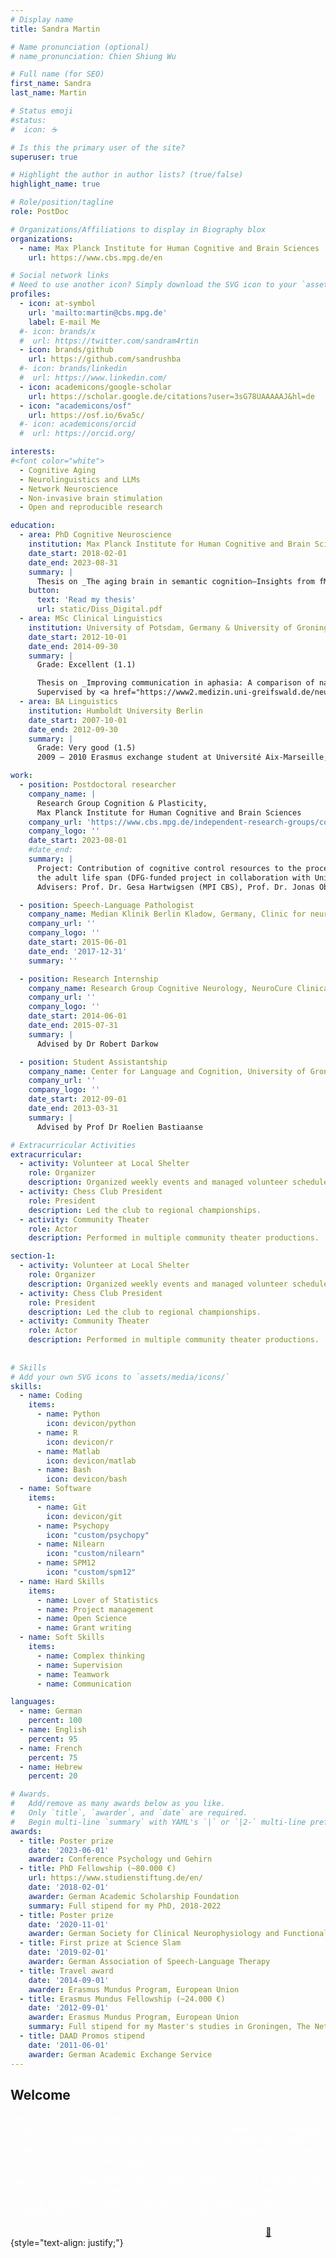 ```yaml
---
# Display name
title: Sandra Martin

# Name pronunciation (optional)
# name_pronunciation: Chien Shiung Wu

# Full name (for SEO)
first_name: Sandra
last_name: Martin

# Status emoji
#status:
#  icon: ☕️

# Is this the primary user of the site?
superuser: true

# Highlight the author in author lists? (true/false)
highlight_name: true

# Role/position/tagline
role: PostDoc

# Organizations/Affiliations to display in Biography blox
organizations:
  - name: Max Planck Institute for Human Cognitive and Brain Sciences
    url: https://www.cbs.mpg.de/en

# Social network links
# Need to use another icon? Simply download the SVG icon to your `assets/media/icons/` folder.
profiles:
  - icon: at-symbol
    url: 'mailto:martin@cbs.mpg.de'
    label: E-mail Me
  #- icon: brands/x
  #  url: https://twitter.com/sandram4rtin
  - icon: brands/github
    url: https://github.com/sandrushba
  #- icon: brands/linkedin
  #  url: https://www.linkedin.com/
  - icon: academicons/google-scholar
    url: https://scholar.google.de/citations?user=3sG78UAAAAAJ&hl=de
  - icon: "academicons/osf"
    url: https://osf.io/6va5c/
  #- icon: academicons/orcid
  #  url: https://orcid.org/

interests:
#<font color="white">  
  - Cognitive Aging
  - Neurolinguistics and LLMs
  - Network Neuroscience
  - Non-invasive brain stimulation
  - Open and reproducible research

education:
  - area: PhD Cognitive Neuroscience
    institution: Max Planck Institute for Human Cognitive and Brain Sciences
    date_start: 2018-02-01
    date_end: 2023-08-31
    summary: |
      Thesis on _The aging brain in semantic cognition—Insights from fMRI and TMS_. Supervised by <a href="https://www.cbs.mpg.de/2038497/hartwigsen">Prof Dr Gesa Hartwigsen</a> and <a href="https://www.uniklinikum-leipzig.de/einrichtungen/neurologie/Freigegebene%20Dokumente/lebenslauf-saur-neurologie-uniklinikum-leipzig.pdf">Prof Dr Dorothee Saur</a>
    button:
      text: 'Read my thesis'
      url: static/Diss_Digital.pdf
  - area: MSc Clinical Linguistics
    institution: University of Potsdam, Germany & University of Groningen, The Netherlands
    date_start: 2012-10-01
    date_end: 2014-09-30
    summary: |
      Grade: Excellent (1.1)

      Thesis on _Improving communication in aphasia: A comparison of naming- and discourse-based treatment, both facilitated by transcranial direct current stimulation_. 
      Supervised by <a href="https://www2.medizin.uni-greifswald.de/neurolog/klinik/mitarbeiter/prof-dr-agnes-floeel/">Prof Dr Agnes Flöel</a> and <a href="https://www.uni-potsdam.de/en/ling/staff-list/frank-burchert">PD Dr Frank Burchert</a>
  - area: BA Linguistics
    institution: Humboldt University Berlin
    date_start: 2007-10-01
    date_end: 2012-09-30
    summary: |
      Grade: Very good (1.5)   
      2009 – 2010 Erasmus exchange student at Université Aix-Marseille, France

work:
  - position: Postdoctoral researcher
    company_name: |
      Research Group Cognition & Plasticity,  
      Max Planck Institute for Human Cognitive and Brain Sciences
    company_url: 'https://www.cbs.mpg.de/independent-research-groups/cognition-and-plasticity'
    company_logo: ''
    date_start: 2023-08-01
    #date_end: 
    summary: |
      Project: Contribution of cognitive control resources to the processing of language surprisal across
      the adult life span (DFG-funded project in collaboration with University of Lübeck)   
      Advisers: Prof. Dr. Gesa Hartwigsen (MPI CBS), Prof. Dr. Jonas Obleser (University of Lübeck)

  - position: Speech-Language Pathologist
    company_name: Median Klinik Berlin Kladow, Germany, Clinic for neurological rehabilitation
    company_url: ''
    company_logo: ''
    date_start: 2015-06-01
    date_end: '2017-12-31'
    summary: ''

  - position: Research Internship
    company_name: Research Group Cognitive Neurology, NeuroCure Clinical Research Center, Charité Berlin, Germany
    company_url: ''
    company_logo: ''
    date_start: 2014-06-01
    date_end: 2015-07-31
    summary: |
      Advised by Dr Robert Darkow

  - position: Student Assistantship
    company_name: Center for Language and Cognition, University of Groningen, The Netherlands
    company_url: ''
    company_logo: ''
    date_start: 2012-09-01
    date_end: 2013-03-31
    summary: |
      Advised by Prof Dr Roelien Bastiaanse

# Extracurricular Activities
extracurricular:
  - activity: Volunteer at Local Shelter
    role: Organizer
    description: Organized weekly events and managed volunteer schedules.
  - activity: Chess Club President
    role: President
    description: Led the club to regional championships.
  - activity: Community Theater
    role: Actor
    description: Performed in multiple community theater productions.

section-1:
  - activity: Volunteer at Local Shelter
    role: Organizer
    description: Organized weekly events and managed volunteer schedules.
  - activity: Chess Club President
    role: President
    description: Led the club to regional championships.
  - activity: Community Theater
    role: Actor
    description: Performed in multiple community theater productions.
  
 
# Skills
# Add your own SVG icons to `assets/media/icons/`
skills:
  - name: Coding
    items:
      - name: Python
        icon: devicon/python
      - name: R
        icon: devicon/r
      - name: Matlab
        icon: devicon/matlab
      - name: Bash
        icon: devicon/bash
  - name: Software
    items:
      - name: Git
        icon: devicon/git
      - name: Psychopy
        icon: "custom/psychopy"
      - name: Nilearn
        icon: "custom/nilearn"
      - name: SPM12
        icon: "custom/spm12"
  - name: Hard Skills
    items:
      - name: Lover of Statistics
      - name: Project management
      - name: Open Science
      - name: Grant writing
  - name: Soft Skills
    items:
      - name: Complex thinking
      - name: Supervision
      - name: Teamwork
      - name: Communication

languages:
  - name: German
    percent: 100
  - name: English
    percent: 95
  - name: French
    percent: 75
  - name: Hebrew
    percent: 20

# Awards.
#   Add/remove as many awards below as you like.
#   Only `title`, `awarder`, and `date` are required.
#   Begin multi-line `summary` with YAML's `|` or `|2-` multi-line prefix and indent 2 spaces below.
awards:
  - title: Poster prize
    date: '2023-06-01'
    awarder: Conference Psychology und Gehirn
  - title: PhD Fellowship (~80.000 €)
    url: https://www.studienstiftung.de/en/
    date: '2018-02-01'
    awarder: German Academic Scholarship Foundation
    summary: Full stipend for my PhD, 2018-2022
  - title: Poster prize
    date: '2020-11-01'
    awarder: German Society for Clinical Neurophysiology and Functional Imaging
  - title: First prize at Science Slam
    date: '2019-02-01'
    awarder: German Association of Speech-Language Therapy
  - title: Travel award
    date: '2014-09-01'
    awarder: Erasmus Mundus Program, European Union
  - title: Erasmus Mundus Fellowship (~24.000 €)
    date: '2012-09-01'
    awarder: Erasmus Mundus Program, European Union
    summary: Full stipend for my Master's studies in Groningen, The Netherlands, and Potsdam, Germany
  - title: DAAD Promos stipend
    date: '2011-06-01'
    awarder: German Academic Exchange Service
---
```


## Welcome
<font color="white">I am a cognitive neuroscientist at the Max Planck Institute for Human Cognitive and Brain Sciences in Leipzig, Germany. I combine neuroimaging and neuromodulation methods with graph theory, large language models (LLMs), and behavioral modeling to explore cognitive changes across the adult lifespan.
{style="text-align: justify;"}  

I am particularly interested in the age-related changes in the trajectories of memory processes and their interaction with executive functions. I am also a strong supporter of open and reproducible research practices and strive to implement them in my own work.
{style="text-align: justify;"}

Please reach out if you're interested to chat or to collaborate! <a href= "mailto: martin@cbs.mpg.de">:postbox:</a></font>
{style="text-align: justify;"}
